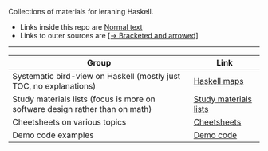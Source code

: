 Collections of materials for leraning Haskell.

* Links inside this repo are [Normal text]()
* Links to outer sources are [[→ Bracketed and arrowed]]()

---

| Group | Link |
| --- | --- |
| Systematic bird-view on Haskell (mostly just TOC, no explanations) | [Haskell maps](https://github.com/rmnavr/hs_study/blob/main/map/README.md) |
| Study materials lists (focus is more on software design rather than on math) | [Study materials lists](https://github.com/rmnavr/hs_study/blob/main/learn/README.md) |
| Cheetsheets on various topics | [Cheetsheets](https://github.com/rmnavr/hs_study/blob/main/chsheet/README.md) |
| Demo code examples | [Demo code](https://github.com/rmnavr/hs_study/blob/main/demo_code/README.md) |

